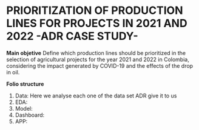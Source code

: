 # PRIORITIZATION OF PRODUCTION LINES FOR PROJECTS IN 2021 AND 2022 -ADR CASE STUDY-

**Main objetive**
Define which production lines should be prioritized in the selection of agricultural projects for the year 2021 and 2022 in Colombia, considering the impact generated by COVID-19 and the effects of the drop in oil.

**Folio structure**
1. Data: Here we analyse each one of the data set ADR give it to us
2. EDA: 
3. Model: 
4. Dashboard:
5. APP:
